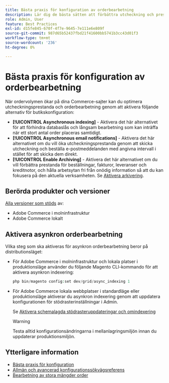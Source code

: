 ```yaml
---
title: Bästa praxis för konfiguration av orderbearbetning
description: Lär dig de bästa sätten att förbättra utcheckning och prestanda för orderbearbetning.
role: Admin, User
feature: Best Practices
exl-id: d15fe845-670f-4f7e-9645-7e111e6e809f
source-git-commit: 987d65b52437fbd21f41600bb5741b3cc43d01f3
workflow-type: tm+mt
source-wordcount: '236'
ht-degree: 0%

---
```


# Bästa praxis för konfiguration av orderbearbetning

När ordervolymen ökar på dina Commerce-sajter kan du optimera utcheckningsprestanda och orderbearbetning genom att aktivera följande alternativ för butikskonfiguration:

- **[!UICONTROL Asynchronous indexing]** - Aktivera det här alternativet för att förhindra databaslås och långsam bearbetning som kan inträffa när ett stort antal order placeras samtidigt.
- **[!UICONTROL Asynchronous email notifications]** - Aktivera det här alternativet om du vill öka utcheckningsprestanda genom att skicka utcheckning och beställa e-postmeddelanden med angivna intervall i stället för att skicka dem direkt.
- **[!UICONTROL Enable Archiving]** - Aktivera det här alternativet om du vill förbättra prestanda för beställningar, fakturor, leveranser och kreditnotor, och hålla arbetsytan fri från onödig information så att du kan fokusera på den aktuella verksamheten. Se [Aktivera arkivering](https://experienceleague.adobe.com/sv/docs/commerce-admin/stores-sales/order-management/orders/order-archive).

## Berörda produkter och versioner

[Alla versioner som stöds](../../../release/versions.md) av:

- Adobe Commerce i molninfrastruktur
- Adobe Commerce lokalt

## Aktivera asynkron orderbearbetning

Vilka steg som ska aktiveras för asynkron orderbearbetning beror på distributionsläget:

- För Adobe Commerce i molninfrastruktur och lokala platser i produktionsläge använder du följande Magento CLI-kommando för att aktivera asynkron indexering:

  ```php
  php bin/magento config:set dev/grid/async_indexing 1
  ```

- För Adobe Commerce lokala webbplatser i standardläge eller produktionsläge aktiverar du asynkron indexering genom att uppdatera konfigurationen för stödrasterinställningar i Admin.

  Se [Aktivera schemalagda stödrasteruppdateringar och omindexering](https://experienceleague.adobe.com/docs/commerce-admin/stores-sales/order-management/orders/order-scheduled-operations.html?lang=sv-SE#enable-scheduled-grid-updates-and-reindexing)

  >[!WARNING]
  >
  >Testa alltid konfigurationsändringarna i mellanlagringsmiljön innan du uppdaterar produktionsmiljön.

## Ytterligare information

- [Bästa praxis för konfiguration](../../../performance/configuration.md)
- [Allmän och avancerad konfigurationssökvägsreferens](../../../configuration/reference/config-reference-general.md)
- [Bearbetning av stora mängder order](../../../performance/high-throughput-order-processing.md)
